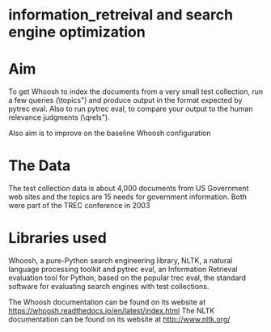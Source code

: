 # information_retreival and search engine optimization

# Aim

To get Whoosh to index the documents from a very small test collection, run a few queries (\topics") and produce output in the format expected by pytrec eval. Also to run pytrec eval, to compare your output to the human relevance judgments (\qrels").

Also aim is to improve on the baseline Whoosh configuration

# The Data

The test collection data is about 4,000 documents from US Government web sites and the topics are 15 needs for government information. Both were part of the TREC conference in 2003

# Libraries used
Whoosh, a pure-Python search engineering library, NLTK, a natural language processing toolkit and pytrec eval, an Information Retrieval evaluation tool for Python, based on the popular trec eval, the standard software for evaluating search engines with test collections.

The Whoosh documentation can be found on its website at https://whoosh.readthedocs.io/en/latest/index.html
The NLTK documentation can be found on its website at http://www.nltk.org/
